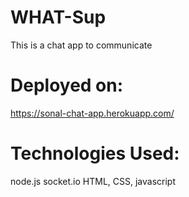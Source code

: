 # WHAT-Sup
This is a chat app to communicate 

# Deployed on: 
https://sonal-chat-app.herokuapp.com/

# Technologies Used:
node.js
socket.io
HTML, CSS, javascript


